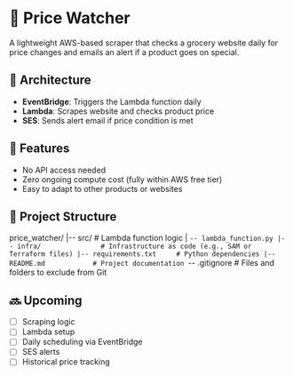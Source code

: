 # 🛒 Price Watcher

A lightweight AWS-based scraper that checks a grocery website daily for price changes and emails an alert if a product goes on special.

## 🧱 Architecture

- **EventBridge**: Triggers the Lambda function daily
- **Lambda**: Scrapes website and checks product price
- **SES**: Sends alert email if price condition is met

## 🚀 Features

- No API access needed
- Zero ongoing compute cost (fully within AWS free tier)
- Easy to adapt to other products or websites

## 📁 Project Structure

price_watcher/
|-- src/                 # Lambda function logic
|     `-- lambda_function.py
|-- infra/               # Infrastructure as code (e.g., SAM or Terraform files)
|-- requirements.txt     # Python dependencies
|-- README.md            # Project documentation
`-- .gitignore           # Files and folders to exclude from Git

## 🔜 Upcoming

- [ ] Scraping logic
- [ ] Lambda setup
- [ ] Daily scheduling via EventBridge
- [ ] SES alerts
- [ ] Historical price tracking
